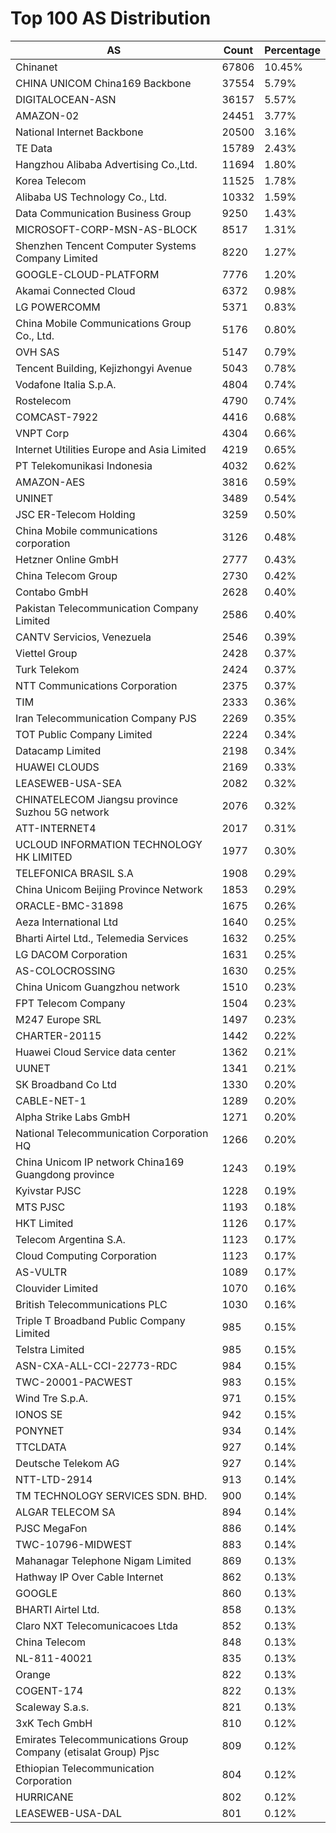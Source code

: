 # Top 100 AS Distribution
| AS | Count | Percentage |
|----|----|----|
| Chinanet | 67806 | 10.45% |
| CHINA UNICOM China169 Backbone | 37554 | 5.79% |
| DIGITALOCEAN-ASN | 36157 | 5.57% |
| AMAZON-02 | 24451 | 3.77% |
| National Internet Backbone | 20500 | 3.16% |
| TE Data | 15789 | 2.43% |
| Hangzhou Alibaba Advertising Co.,Ltd. | 11694 | 1.80% |
| Korea Telecom | 11525 | 1.78% |
| Alibaba US Technology Co., Ltd. | 10332 | 1.59% |
| Data Communication Business Group | 9250 | 1.43% |
| MICROSOFT-CORP-MSN-AS-BLOCK | 8517 | 1.31% |
| Shenzhen Tencent Computer Systems Company Limited | 8220 | 1.27% |
| GOOGLE-CLOUD-PLATFORM | 7776 | 1.20% |
| Akamai Connected Cloud | 6372 | 0.98% |
| LG POWERCOMM | 5371 | 0.83% |
| China Mobile Communications Group Co., Ltd. | 5176 | 0.80% |
| OVH SAS | 5147 | 0.79% |
| Tencent Building, Kejizhongyi Avenue | 5043 | 0.78% |
| Vodafone Italia S.p.A. | 4804 | 0.74% |
| Rostelecom | 4790 | 0.74% |
| COMCAST-7922 | 4416 | 0.68% |
| VNPT Corp | 4304 | 0.66% |
| Internet Utilities Europe and Asia Limited | 4219 | 0.65% |
| PT Telekomunikasi Indonesia | 4032 | 0.62% |
| AMAZON-AES | 3816 | 0.59% |
| UNINET | 3489 | 0.54% |
| JSC ER-Telecom Holding | 3259 | 0.50% |
| China Mobile communications corporation | 3126 | 0.48% |
| Hetzner Online GmbH | 2777 | 0.43% |
| China Telecom Group | 2730 | 0.42% |
| Contabo GmbH | 2628 | 0.40% |
| Pakistan Telecommunication Company Limited | 2586 | 0.40% |
| CANTV Servicios, Venezuela | 2546 | 0.39% |
| Viettel Group | 2428 | 0.37% |
| Turk Telekom | 2424 | 0.37% |
| NTT Communications Corporation | 2375 | 0.37% |
| TIM | 2333 | 0.36% |
| Iran Telecommunication Company PJS | 2269 | 0.35% |
| TOT Public Company Limited | 2224 | 0.34% |
| Datacamp Limited | 2198 | 0.34% |
| HUAWEI CLOUDS | 2169 | 0.33% |
| LEASEWEB-USA-SEA | 2082 | 0.32% |
| CHINATELECOM Jiangsu province Suzhou 5G network | 2076 | 0.32% |
| ATT-INTERNET4 | 2017 | 0.31% |
| UCLOUD INFORMATION TECHNOLOGY HK LIMITED | 1977 | 0.30% |
| TELEFONICA BRASIL S.A | 1908 | 0.29% |
| China Unicom Beijing Province Network | 1853 | 0.29% |
| ORACLE-BMC-31898 | 1675 | 0.26% |
| Aeza International Ltd | 1640 | 0.25% |
| Bharti Airtel Ltd., Telemedia Services | 1632 | 0.25% |
| LG DACOM Corporation | 1631 | 0.25% |
| AS-COLOCROSSING | 1630 | 0.25% |
| China Unicom Guangzhou network | 1510 | 0.23% |
| FPT Telecom Company | 1504 | 0.23% |
| M247 Europe SRL | 1497 | 0.23% |
| CHARTER-20115 | 1442 | 0.22% |
| Huawei Cloud Service data center | 1362 | 0.21% |
| UUNET | 1341 | 0.21% |
| SK Broadband Co Ltd | 1330 | 0.20% |
| CABLE-NET-1 | 1289 | 0.20% |
| Alpha Strike Labs GmbH | 1271 | 0.20% |
| National Telecommunication Corporation HQ | 1266 | 0.20% |
| China Unicom IP network China169 Guangdong province | 1243 | 0.19% |
| Kyivstar PJSC | 1228 | 0.19% |
| MTS PJSC | 1193 | 0.18% |
| HKT Limited | 1126 | 0.17% |
| Telecom Argentina S.A. | 1123 | 0.17% |
| Cloud Computing Corporation | 1123 | 0.17% |
| AS-VULTR | 1089 | 0.17% |
| Clouvider Limited | 1070 | 0.16% |
| British Telecommunications PLC | 1030 | 0.16% |
| Triple T Broadband Public Company Limited | 985 | 0.15% |
| Telstra Limited | 985 | 0.15% |
| ASN-CXA-ALL-CCI-22773-RDC | 984 | 0.15% |
| TWC-20001-PACWEST | 983 | 0.15% |
| Wind Tre S.p.A. | 971 | 0.15% |
| IONOS SE | 942 | 0.15% |
| PONYNET | 934 | 0.14% |
| TTCLDATA | 927 | 0.14% |
| Deutsche Telekom AG | 927 | 0.14% |
| NTT-LTD-2914 | 913 | 0.14% |
| TM TECHNOLOGY SERVICES SDN. BHD. | 900 | 0.14% |
| ALGAR TELECOM SA | 894 | 0.14% |
| PJSC MegaFon | 886 | 0.14% |
| TWC-10796-MIDWEST | 883 | 0.14% |
| Mahanagar Telephone Nigam Limited | 869 | 0.13% |
| Hathway IP Over Cable Internet | 862 | 0.13% |
| GOOGLE | 860 | 0.13% |
| BHARTI Airtel Ltd. | 858 | 0.13% |
| Claro NXT Telecomunicacoes Ltda | 852 | 0.13% |
| China Telecom | 848 | 0.13% |
| NL-811-40021 | 835 | 0.13% |
| Orange | 822 | 0.13% |
| COGENT-174 | 822 | 0.13% |
| Scaleway S.a.s. | 821 | 0.13% |
| 3xK Tech GmbH | 810 | 0.12% |
| Emirates Telecommunications Group Company (etisalat Group) Pjsc | 809 | 0.12% |
| Ethiopian Telecommunication Corporation | 804 | 0.12% |
| HURRICANE | 802 | 0.12% |
| LEASEWEB-USA-DAL | 801 | 0.12% |
